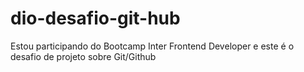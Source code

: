 # dio-desafio-git-hub
Estou participando do Bootcamp Inter Frontend Developer e este é o desafio de projeto sobre Git/Github
